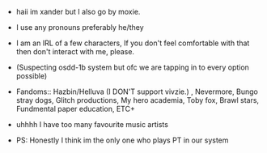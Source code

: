 - haii im xander but I also go by moxie.

- I use any pronouns preferably he/they

-  I am an IRL of a few characters, If you don't feel comfortable with that then don't interact with me, please.

- (Suspecting osdd-1b system but ofc we are tapping in to every option possible)

- Fandoms:: Hazbin/Helluva (I DON'T support vivzie.) , Nevermore, Bungo stray dogs, Glitch productions, My hero academia, Toby fox, Brawl stars, Fundmental paper education, ETC+ 

- uhhhh I have too many favourite music artists 

- PS: Honestly I think im the only one who plays PT in our system 
  

<!---
bandagedidiot/bandagedidiot is a ✨ special ✨ repository because its `README.md` (this file) appears on your GitHub profile.
You can click the Preview link to take a look at your changes.
--->
